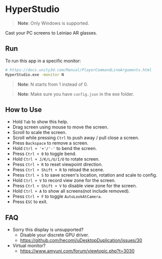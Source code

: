 # HyperStudio

> **Note**: Only Windows is supported.

Cast your PC screens to Leiniao AR glasses.

## Run

To run this app in a specific monitor:

```bash
# https://docs.unity3d.com/Manual/PlayerCommandLineArguments.html
HyperStudio.exe -monitor N
```

> **Note**: N starts from 1 instead of 0.

> **Note**: Make sure you have `config.json` in the exe folder.

## How to Use

- Hold `Tab` to show this help.
- Drag screen using mouse to move the screen.
- Scroll to scale the screen.
- Scroll while pressing `Ctrl` to push away / pull close a screen.
- Press `Backspace` to remove a screen.
- Hold `Ctrl + '+'/'-'` to bend the screen.
- Press `Ctrl + 0` to toggle bend.
- Hold `Ctrl + J/K/L/U/I/O` to rotate screen.
- Press `Ctrl + R` to reset viewpoint direction.
- Press `Ctrl + Shift + R` to reload the scene.
- Press `Ctrl + S` to save screen's location, rotation and scale to config.
- Hold `Ctrl + V` to record view zone for the screen.
- Press `Ctrl + Shift + V` to disable view zone for the screen.
- Hold `Ctrl + A` to show all screens(not include removed).
- Press `Ctrl + F` to toggle `AutoLookAtCamera`.
- Press `ESC` to exit.

## FAQ

- Sorry this display is unsupported?
  - Disable your discrete GPU driver.
  - https://github.com/hecomi/uDesktopDuplication/issues/30
- Virtual monitor?
  - https://www.amyuni.com/forum/viewtopic.php?t=3030

